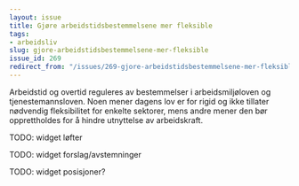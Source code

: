 ```yaml
---
layout: issue
title: Gjøre arbeidstidsbestemmelsene mer fleksible
tags:
- arbeidsliv
slug: gjore-arbeidstidsbestemmelsene-mer-fleksible
issue_id: 269
redirect_from: "/issues/269-gjore-arbeidstidsbestemmelsene-mer-fleksible"
---
```


Arbeidstid og overtid reguleres av bestemmelser i arbeidsmiljøloven og tjenestemannsloven. Noen mener dagens lov er for rigid og ikke tillater nødvendig fleksibilitet for enkelte sektorer, mens andre mener den bør opprettholdes for å hindre utnyttelse av arbeidskraft.

TODO: widget løfter

TODO: widget forslag/avstemninger

TODO: widget posisjoner?

